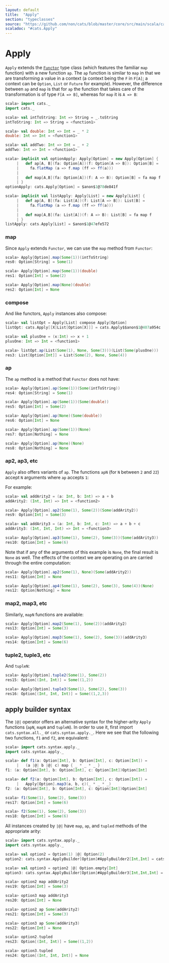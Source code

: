 ```yaml
---
layout: default
title:  "Apply"
section: "typeclasses"
source: "https://github.com/non/cats/blob/master/core/src/main/scala/cats/Apply.scala"
scaladoc: "#cats.Apply"
---
```

# Apply

`Apply` extends the [`Functor`](functor.md) type class (which features the familiar `map`
function) with a new function `ap`. The `ap` function is similar to `map`
in that we are transforming a value in a context (a context being the `F` in `F[A]`;
a context can be `Option`, `List` or `Future` for example).
However, the difference between `ap` and `map` is that for `ap` the function that 
takes care of the transformation is of type `F[A => B]`, whereas for `map` it is `A => B`:

```scala
scala> import cats._
import cats._

scala> val intToString: Int => String = _.toString
intToString: Int => String = <function1>

scala> val double: Int => Int = _ * 2
double: Int => Int = <function1>

scala> val addTwo: Int => Int = _ + 2
addTwo: Int => Int = <function1>

scala> implicit val optionApply: Apply[Option] = new Apply[Option] {
     |   def ap[A, B](fa: Option[A])(f: Option[A => B]): Option[B] =
     |     fa.flatMap (a => f.map (ff => ff(a)))
     | 
     |   def map[A,B](fa: Option[A])(f: A => B): Option[B] = fa map f
     | }
optionApply: cats.Apply[Option] = $anon$1@78de841f

scala> implicit val listApply: Apply[List] = new Apply[List] {
     |   def ap[A, B](fa: List[A])(f: List[A => B]): List[B] =
     |     fa.flatMap (a => f.map (ff => ff(a)))
     | 
     |   def map[A,B](fa: List[A])(f: A => B): List[B] = fa map f
     | }
listApply: cats.Apply[List] = $anon$1@47efe572
```

### map

Since `Apply` extends `Functor`, we can use the `map` method from `Functor`:

```scala
scala> Apply[Option].map(Some(1))(intToString)
res0: Option[String] = Some(1)

scala> Apply[Option].map(Some(1))(double)
res1: Option[Int] = Some(2)

scala> Apply[Option].map(None)(double)
res2: Option[Int] = None
```

### compose

And like functors, `Apply` instances also compose:

```scala
scala> val listOpt = Apply[List] compose Apply[Option]
listOpt: cats.Apply[[X]List[Option[X]]] = cats.Apply$$anon$1@407a954c

scala> val plusOne = (x:Int) => x + 1
plusOne: Int => Int = <function1>

scala> listOpt.ap(List(Some(1), None, Some(3)))(List(Some(plusOne)))
res3: List[Option[Int]] = List(Some(2), None, Some(4))
```

### ap
The `ap` method is a method that `Functor` does not have:

```scala
scala> Apply[Option].ap(Some(1))(Some(intToString))
res4: Option[String] = Some(1)

scala> Apply[Option].ap(Some(1))(Some(double))
res5: Option[Int] = Some(2)

scala> Apply[Option].ap(None)(Some(double))
res6: Option[Int] = None

scala> Apply[Option].ap(Some(1))(None)
res7: Option[Nothing] = None

scala> Apply[Option].ap(None)(None)
res8: Option[Nothing] = None
```

### ap2, ap3, etc

`Apply` also offers variants of `ap`. The functions `apN` (for `N` between `2` and `22`) 
accept `N` arguments where `ap` accepts `1`:

For example:

```scala
scala> val addArity2 = (a: Int, b: Int) => a + b
addArity2: (Int, Int) => Int = <function2>

scala> Apply[Option].ap2(Some(1), Some(2))(Some(addArity2))
res9: Option[Int] = Some(3)

scala> val addArity3 = (a: Int, b: Int, c: Int) => a + b + c
addArity3: (Int, Int, Int) => Int = <function3>

scala> Apply[Option].ap3(Some(1), Some(2), Some(3))(Some(addArity3))
res10: Option[Int] = Some(6)
```

Note that if any of the arguments of this example is `None`, the
final result is `None` as well.  The effects of the context we are operating on
are carried through the entire computation:

```scala
scala> Apply[Option].ap2(Some(1), None)(Some(addArity2))
res11: Option[Int] = None

scala> Apply[Option].ap4(Some(1), Some(2), Some(3), Some(4))(None)
res12: Option[Nothing] = None
```

### map2, map3, etc

Similarly, `mapN` functions are available:

```scala
scala> Apply[Option].map2(Some(1), Some(2))(addArity2)
res13: Option[Int] = Some(3)

scala> Apply[Option].map3(Some(1), Some(2), Some(3))(addArity3)
res14: Option[Int] = Some(6)
```

### tuple2, tuple3, etc

And `tupleN`:

```scala
scala> Apply[Option].tuple2(Some(1), Some(2))
res15: Option[(Int, Int)] = Some((1,2))

scala> Apply[Option].tuple3(Some(1), Some(2), Some(3))
res16: Option[(Int, Int, Int)] = Some((1,2,3))
```

## apply builder syntax

The `|@|` operator offers an alternative syntax for the higher-arity `Apply`
functions (`apN`, `mapN` and `tupleN`).
In order to use it, first import `cats.syntax.all._` or `cats.syntax.apply._`.
Here we see that the following two functions, `f1` and `f2`, are equivalent:

```scala
scala> import cats.syntax.apply._
import cats.syntax.apply._

scala> def f1(a: Option[Int], b: Option[Int], c: Option[Int]) =
     |   (a |@| b |@| c) map { _ * _ * _ }
f1: (a: Option[Int], b: Option[Int], c: Option[Int])Option[Int]

scala> def f2(a: Option[Int], b: Option[Int], c: Option[Int]) =
     |   Apply[Option].map3(a, b, c)(_ * _ * _)
f2: (a: Option[Int], b: Option[Int], c: Option[Int])Option[Int]

scala> f1(Some(1), Some(2), Some(3))
res17: Option[Int] = Some(6)

scala> f2(Some(1), Some(2), Some(3))
res18: Option[Int] = Some(6)
```

All instances created by `|@|` have `map`, `ap`, and `tupled` methods of the appropriate arity:

```scala
scala> import cats.syntax.apply._
import cats.syntax.apply._

scala> val option2 = Option(1) |@| Option(2)
option2: cats.syntax.ApplyBuilder[Option]#ApplyBuilder2[Int,Int] = cats.syntax.ApplyBuilder$ApplyBuilder2@9e8198e

scala> val option3 = option2 |@| Option.empty[Int]
option3: cats.syntax.ApplyBuilder[Option]#ApplyBuilder3[Int,Int,Int] = cats.syntax.ApplyBuilder$ApplyBuilder3@5f440211

scala> option2 map addArity2
res19: Option[Int] = Some(3)

scala> option3 map addArity3
res20: Option[Int] = None

scala> option2 ap Some(addArity2)
res21: Option[Int] = Some(3)

scala> option3 ap Some(addArity3)
res22: Option[Int] = None

scala> option2.tupled
res23: Option[(Int, Int)] = Some((1,2))

scala> option3.tupled
res24: Option[(Int, Int, Int)] = None
```
